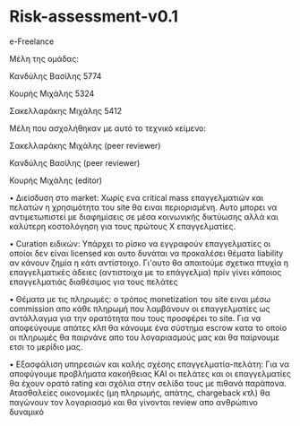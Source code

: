 # Risk-assessment-v0.1

e-Freelance


Μέλη της ομάδας:

Κανδύλης Βασίλης 5774

Κουρής Μιχάλης 5324

Σακελλαράκης Μιχάλης 5412

Μέλη που ασχολήθηκαν με αυτό το τεχνικό κείμενο:

Σακελλαράκης Μιχάλης (peer reviewer)

Κανδύλης Βασίλης (peer reviewer)

Κουρής Μιχάλης (editor)

•    Διείσδυση στο market: Xωρίς ενα critical mass επαγγελματιών και πελατών η χρησιμότητα του site θα ειναι περιορισμένη. Αυτο μπορει να αντιμετωπιστεί με διαφημίσεις σε μέσα κοινωνικής δικτύωσης αλλά και καλύτερη κοστολόγηση για τους πρώτους Χ επαγγελματίες.

•    Curation ειδικών: Υπάρχει το ρίσκο να εγγραφούν επαγγελματίες οι οποίοι δεν είναι licensed και αυτο δυνάται να προκαλέσει θέματα liability αν κάνουν ζημία η κάτι αντίστοιχο. Γι'αυτο θα απαιτούμε σχετικα πτυχία η επαγγελματικές άδειες (αντιστοιχα με το επάγγελμα) πρίν γίνει κάποιος επαγγελματιάς διαθέσιμος για τους πελάτες

•    Θέματα με τις πληρωμές: ο τρόπος monetization του site ειναι μέσω commission απο κάθε πληρωμή που λαμβάνουν οι επαγγελματίες ως αντάλλαγμα για την ορατότητα που τους προσφέρει το site. Για να αποφεύγουμε απάτες κλπ θα κάνουμε ένα σύστημα escrow κατα το οποίο οι πληρωμές θα παιρνάνε απο του λογαριασμούς μας και θα παίρνουμε ετσι το μερίδιο μας.

•    Εξασφάλιση υπηρεσιών και καλής σχέσης επαγγελματία-πελάτη: Για να αποφύγουμε προβλήματα κακοήθειας ΚΑΙ οι πελάτες και οι επαγγελματίες θα έχουν ορατό rating  και σχόλια στην σελίδα τους με πιθανά παράπονα. Ατασθαλείες οικονομικές (μη πληρωμής, απάτης, chargeback κτλ) θα παγώνουν τον λογαριασμό και θα γίνονται review απο ανθρώπινο δυναμικό 

